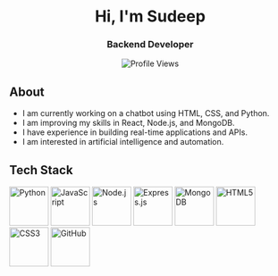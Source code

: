 <h1 align="center">Hi, I'm Sudeep</h1>
<h3 align="center">Backend Developer</h3>

<p align="center">
    <img src="https://komarev.com/ghpvc/?username=Sudeep-py&label=Profile%20views&color=0e75b6&style=flat" alt="Profile Views" />
  </a>
</p>

## About
- I am currently working on a chatbot using HTML, CSS, and Python.  
- I am improving my skills in React, Node.js, and MongoDB.  
- I have experience in building real-time applications and APIs.  
- I am interested in artificial intelligence and automation.  


## Tech Stack  
<p align="left">
  <img src="https://skillicons.dev/icons?i=javascript" height="70" alt="Python" />
  <img src="https://skillicons.dev/icons?i=nodejs" height="70" alt="JavaScript" />
  <img src="https://skillicons.dev/icons?i=expressjs" height="70" alt="Node.js" />
  <img src="https://skillicons.dev/icons?i=python" height="70" alt="Express.js" />
  <img src="https://skillicons.dev/icons?i=mongodb" height=70" alt="MongoDB" />
  <img src="https://skillicons.dev/icons?i=html" height="70" alt="HTML5" />
  <img src="https://skillicons.dev/icons?i=css" height="70" alt="CSS3" />
  <img src="https://skillicons.dev/icons?i=github" height="70" alt="GitHub" />
</p>

